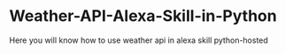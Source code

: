 # Weather-API-Alexa-Skill-in-Python
Here you will know how to use weather api in alexa skill python-hosted
